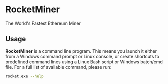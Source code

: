 # RocketMiner
The World's Fastest Ethereum Miner

## Usage

**RocketMiner** is a command line program. This means you launch it either
from a Windows command prompt or Linux console, or create shortcuts to
predefined command lines using a Linux Bash script or Windows batch/cmd file.
For a full list of available command, please run:

```sh
rocket.exe --help
```
